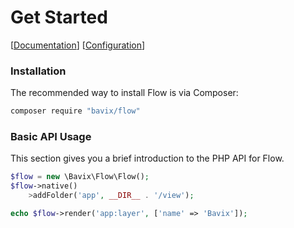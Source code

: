 Get Started
===========

[[Documentation](./readme.md)]
[[Configuration](./configure.md)]

### Installation

The recommended way to install Flow is via Composer:
```bash
composer require "bavix/flow"
```

### Basic API Usage
This section gives you a brief introduction to the PHP API for Flow.

```php
$flow = new \Bavix\Flow\Flow();
$flow->native()
    >addFolder('app', __DIR__ . '/view');

echo $flow->render('app:layer', ['name' => 'Bavix']);
```